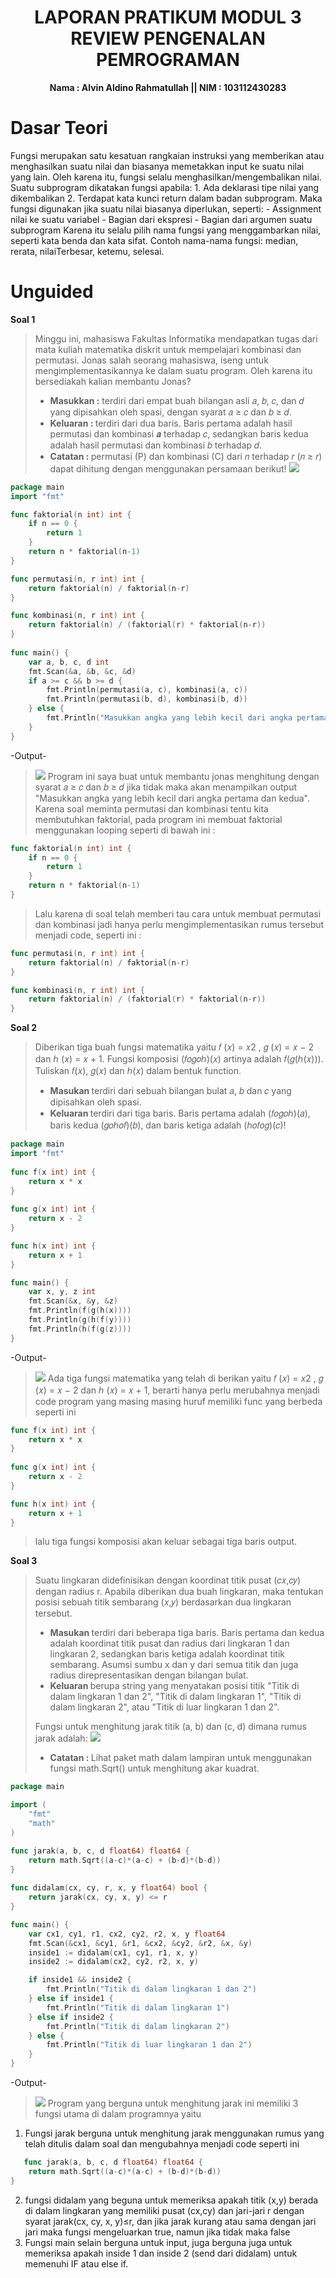 <h1 align = center > <b>  LAPORAN PRATIKUM  MODUL  3<br>  
REVIEW PENGENALAN PEMROGRAMAN </b></h1><p align = center><b>Nama : Alvin Aldino Rahmatullah || NIM : 103112430283</b></p>

<h1>Dasar Teori</h1>
Fungsi merupakan satu kesatuan rangkaian instruksi yang memberikan atau menghasilkan suatu nilai dan biasanya memetakkan input ke suatu nilai yang lain. Oleh karena itu, fungsi selalu menghasilkan/mengembalikan nilai. Suatu subprogram dikatakan fungsi apabila:
1. Ada deklarasi tipe nilai yang dikembalikan
2. Terdapat kata kunci return dalam badan subprogram. Maka fungsi digunakan jika suatu nilai biasanya diperlukan,
seperti: 
- Assignment nilai ke suatu variabel 
- Bagian dari ekspresi 
- Bagian dari argumen suatu subprogram
Karena itu selalu pilih nama fungsi yang menggambarkan nilai, seperti kata benda dan kata sifat. Contoh nama-nama fungsi: median, rerata, nilaiTerbesar, ketemu, selesai.

<h1>Unguided </h1>

<b>Soal 1 </b>
>Minggu ini, mahasiswa Fakultas Informatika mendapatkan tugas dari mata kuliah matematika diskrit untuk mempelajari kombinasi dan permutasi. Jonas salah seorang mahasiswa, iseng untuk mengimplementasikannya ke dalam suatu program. Oleh karena itu bersediakah kalian membantu Jonas? 
>  - <b>Masukkan :</b> terdiri dari empat buah bilangan asli 𝑎, 𝑏, 𝑐, dan 𝑑 yang dipisahkan oleh spasi, dengan syarat 𝑎 ≥ 𝑐 dan 𝑏 ≥ 𝑑.
>  - <b>Keluaran : </b> terdiri dari dua baris. Baris pertama adalah hasil permutasi dan kombinasi 𝒂 terhadap 𝑐, sedangkan baris kedua adalah hasil permutasi dan kombinasi 𝑏 terhadap 𝑑.
>   - <b>Catatan : </b> permutasi (P) dan kombinasi (C) dari 𝑛 terhadap 𝑟 (𝑛 ≥ 𝑟) dapat dihitung dengan menggunakan persamaan berikut!
>   ![](output/soal1.png)

```go 
package main
import "fmt"

func faktorial(n int) int {
    if n == 0 {
        return 1
    }
    return n * faktorial(n-1)
}

func permutasi(n, r int) int {
    return faktorial(n) / faktorial(n-r)
}

func kombinasi(n, r int) int {
    return faktorial(n) / (faktorial(r) * faktorial(n-r))
}
  
func main() {
    var a, b, c, d int
    fmt.Scan(&a, &b, &c, &d)
    if a >= c && b >= d {
        fmt.Println(permutasi(a, c), kombinasi(a, c))
        fmt.Println(permutasi(b, d), kombinasi(b, d))
    } else {
        fmt.Println("Masukkan angka yang lebih kecil dari angka pertama dan kedua")
    }
}
```

-Output-
> ![](output/output1.png)
 >Program ini saya buat untuk membantu jonas menghitung dengan syarat 𝑎 ≥ 𝑐 dan 𝑏 ≥ 𝑑  jika tidak maka akan menampilkan output "Masukkan angka yang lebih kecil dari angka pertama dan kedua".  Karena soal meminta permutasi dan kombinasi tentu kita membutuhkan faktorial, pada program ini membuat faktorial menggunakan looping seperti di bawah ini :
``` go
func faktorial(n int) int {
    if n == 0 {
        return 1
    }
    return n * faktorial(n-1)
}
```
> Lalu karena di soal telah memberi tau cara untuk membuat permutasi dan kombinasi jadi hanya perlu mengimplementasikan rumus tersebut menjadi code, seperti ini :
```go
func permutasi(n, r int) int {
    return faktorial(n) / faktorial(n-r)
}

func kombinasi(n, r int) int {
    return faktorial(n) / (faktorial(r) * faktorial(n-r))
}
```

<b>Soal 2</b>
> Diberikan tiga buah fungsi matematika yaitu 𝑓 (𝑥) = 𝑥2 , 𝑔 (𝑥) = 𝑥 − 2 dan ℎ (𝑥) = 𝑥 + 1. Fungsi komposisi (𝑓𝑜𝑔𝑜ℎ)(𝑥) artinya adalah 𝑓(𝑔(ℎ(𝑥))). Tuliskan 𝑓(𝑥), 𝑔(𝑥) dan ℎ(𝑥) dalam bentuk function. 
> - <b>Masukan </b> terdiri dari sebuah bilangan bulat 𝑎, 𝑏 dan 𝑐 yang dipisahkan oleh spasi. 
> - <b>Keluaran </b> terdiri dari tiga baris. Baris pertama adalah (𝑓𝑜𝑔𝑜ℎ)(𝑎), baris kedua (𝑔𝑜ℎ𝑜𝑓)(𝑏), dan baris ketiga adalah (ℎ𝑜𝑓𝑜𝑔)(𝑐)!

``` go
package main
import "fmt"
  
func f(x int) int {
    return x * x
}
  
func g(x int) int {
    return x - 2
}

func h(x int) int {
    return x + 1
}

func main() {
    var x, y, z int
    fmt.Scan(&x, &y, &z)
    fmt.Println(f(g(h(x))))
    fmt.Println(g(h(f(y))))
    fmt.Println(h(f(g(z))))
}
```

-Output-
>![](output/output2.png)
>Ada tiga fungsi matematika yang telah di berikan yaitu 𝑓 (𝑥) = 𝑥2 , 𝑔 (𝑥) = 𝑥 − 2 dan ℎ (𝑥) = 𝑥 + 1, berarti hanya perlu merubahnya menjadi code program yang masing masing huruf memiliki func yang berbeda seperti ini
``` go
func f(x int) int {
    return x * x
}
  
func g(x int) int {
    return x - 2
}

func h(x int) int {
    return x + 1
}
```
>lalu tiga fungsi komposisi akan keluar sebagai tiga baris output.

<b>Soal 3</b>
> Suatu lingkaran didefinisikan dengan koordinat titik pusat (𝑐𝑥,𝑐𝑦) dengan radius r. Apabila diberikan dua buah lingkaran, maka tentukan posisi sebuah titik sembarang (𝑥,𝑦) berdasarkan dua lingkaran tersebut.
> - <b>Masukan </b> terdiri dari beberapa tiga baris. Baris pertama dan kedua adalah koordinat titik pusat dan radius dari lingkaran 1 dan lingkaran 2, sedangkan baris ketiga adalah koordinat titik sembarang. Asumsi sumbu x dan y dari semua titik dan juga radius direpresentasikan dengan bilangan bulat.
> - <b>Keluaran </b> berupa string yang menyatakan posisi titik "Titik di dalam lingkaran 1 dan 2", "Titik di dalam lingkaran 1", "Titik di dalam lingkaran 2", atau "Titik di luar lingkaran 1 dan 2".
> 
> Fungsi untuk menghitung jarak titik (a, b) dan (c, d) dimana rumus jarak adalah:
> ![](output/soal3.png)
> - <b>Catatan : </b> Lihat paket math dalam lampiran untuk menggunakan fungsi math.Sqrt() untuk menghitung akar kuadrat.

``` go
package main

import (
    "fmt"
    "math"
)

func jarak(a, b, c, d float64) float64 {
    return math.Sqrt((a-c)*(a-c) + (b-d)*(b-d))
}
  
func didalam(cx, cy, r, x, y float64) bool {
    return jarak(cx, cy, x, y) <= r
}

func main() {
    var cx1, cy1, r1, cx2, cy2, r2, x, y float64
    fmt.Scan(&cx1, &cy1, &r1, &cx2, &cy2, &r2, &x, &y)
    inside1 := didalam(cx1, cy1, r1, x, y)
    inside2 := didalam(cx2, cy2, r2, x, y)

    if inside1 && inside2 {
        fmt.Println("Titik di dalam lingkaran 1 dan 2")
    } else if inside1 {
        fmt.Println("Titik di dalam lingkaran 1")
    } else if inside2 {
        fmt.Println("Titik di dalam lingkaran 2")
    } else {
        fmt.Println("Titik di luar lingkaran 1 dan 2")
    }
}
```

-Output-
 >![](output/output3.png)
>Program yang berguna untuk menghitung jarak ini memiliki 3 fungsi utama di dalam programnya yaitu 
1. Fungsi jarak berguna untuk menghitung jarak menggunakan rumus yang telah ditulis dalam soal dan mengubahnya menjadi code seperti ini
```go
   func jarak(a, b, c, d float64) float64 {
    return math.Sqrt((a-c)*(a-c) + (b-d)*(b-d))
}
```
2.  fungsi didalam yang beguna untuk memeriksa apakah titik (x,y) berada di dalam lingkaran yang memiliki pusat (cx,cy) dan jari-jari r dengan syarat jarak(cx, cy, x, y)≤r, dan jika jarak kurang atau sama dengan jari jari maka fungsi mengeluarkan true, namun jika tidak maka false
3. Fungsi main selain berguna untuk input, juga berguna juga untuk memeriksa apakah inside 1 dan inside 2 (send dari didalam) untuk memenuhi IF atau else if.

